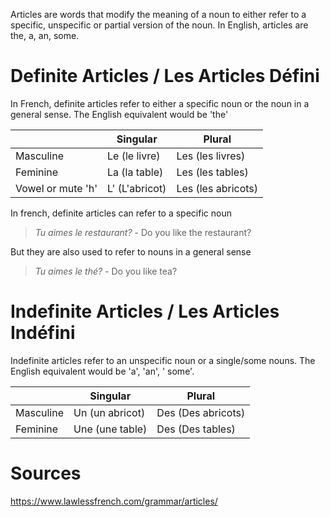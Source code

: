 Articles are words that modify the meaning of a noun to either refer to a specific, unspecific or partial version of the noun. In English, articles are the, a, an, some.

# Definite Articles / Les Articles Défini

In French, definite articles refer to either a specific noun or the noun in a general sense. The English equivalent would be 'the'

| | Singular | Plural |
| -- | -- | -- |
| Masculine | Le (le livre) | Les (les livres) |
| Feminine | La (la table) | Les (les tables) |
| Vowel or mute 'h' | L' (L'abricot) | Les (les abricots) |

In french, definite articles can refer to a specific noun

> *Tu aimes le restaurant?* - Do you like the restaurant?

But they are also used to refer to nouns in a general sense

> *Tu aimes le thé?* - Do you like tea?
>

# Indefinite Articles / Les Articles Indéfini

Indefinite articles refer to an unspecific noun or a single/some nouns. The English equivalent would be 'a', 'an', ' some'.

| | Singular | Plural |
| -- | -- | -- |
| Masculine | Un (un abricot) | Des (Des abricots) |
| Feminine | Une (une table) | Des (Des tables) |

# Sources
https://www.lawlessfrench.com/grammar/articles/